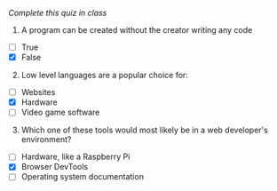 *Complete this quiz in class*

1. A program can be created without the creator writing any code

- [ ] True
- [x] False

2. Low level languages are a popular choice for:

- [ ] Websites
- [x] Hardware
- [ ] Video game software

3. Which one of these tools would most likely be in a web developer's environment?

- [ ] Hardware, like a Raspberry Pi
- [x] Browser DevTools
- [ ] Operating system documentation
